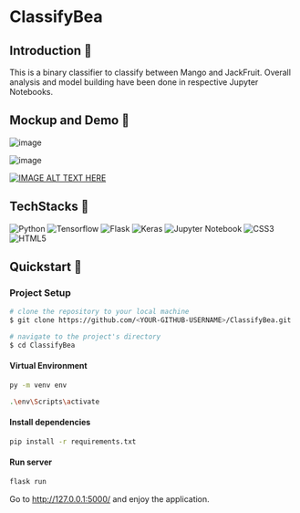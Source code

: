 # ClassifyBea


## Introduction :eyes:

This is a binary classifier to classify between Mango and JackFruit.
Overall analysis and model building have been done in respective Jupyter Notebooks.

## Mockup and Demo :hammer:

![image](https://user-images.githubusercontent.com/62297409/119220394-f84ea180-bb07-11eb-849a-a3ea8c541848.png)

![image](https://user-images.githubusercontent.com/62297409/119220409-14524300-bb08-11eb-9a03-29ae96932543.png)

[![IMAGE ALT TEXT HERE](http://img.youtube.com/vi/CJGCQMkgwIA/0.jpg)](http://www.youtube.com/watch?v=CJGCQMkgwIA)

## TechStacks :wrench:
<img alt="Python" src="https://img.shields.io/badge/Python-FFD43B?style=for-the-badge&logo=python&logoColor=darkgreen"/>   <img alt="Tensorflow" src="https://img.shields.io/badge/TensorFlow-FF6F00?style=for-the-badge&logo=TensorFlow&logoColor=white"/> 
<img alt="Flask" src="https://img.shields.io/badge/Flask-000000?style=for-the-badge&logo=flask&logoColor=white"/>
<img alt="Keras" src="https://img.shields.io/badge/Keras-D00000?style=for-the-badge&logo=Keras&logoColor=white"/>
<img alt="Jupyter Notebook" src="https://img.shields.io/badge/Jupyter-F37626.svg?&style=for-the-badge&logo=Jupyter&logoColor=white"/>
<img alt="CSS3" src="https://img.shields.io/badge/css3%20-%231572B6.svg?&style=for-the-badge&logo=css3&logoColor=white"/>       <img alt="HTML5" src="https://img.shields.io/badge/html5%20-%23E34F26.svg?&style=for-the-badge&logo=html5&logoColor=white"/>

## Quickstart :rocket:

### Project Setup
```bash
# clone the repository to your local machine
$ git clone https://github.com/<YOUR-GITHUB-USERNAME>/ClassifyBea.git

# navigate to the project's directory
$ cd ClassifyBea

```
#### Virtual Environment

```bash
py -m venv env
```

```bash
.\env\Scripts\activate
```
#### Install dependencies

```bash
pip install -r requirements.txt
```

#### Run server

```bash
flask run
```
Go to http://127.0.0.1:5000/ and enjoy the application.



